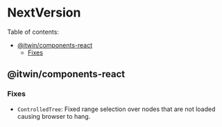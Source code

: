 # NextVersion <!-- omit from toc -->

Table of contents:

- [@itwin/components-react](#itwincomponents-react)
  - [Fixes](#fixes)

## @itwin/components-react

### Fixes

- `ControlledTree`: Fixed range selection over nodes that are not loaded causing browser to hang.
